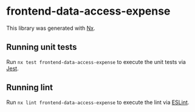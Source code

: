 # frontend-data-access-expense

This library was generated with [Nx](https://nx.dev).

## Running unit tests

Run `nx test frontend-data-access-expense` to execute the unit tests via [Jest](https://jestjs.io).

## Running lint

Run `nx lint frontend-data-access-expense` to execute the lint via [ESLint](https://eslint.org/).
